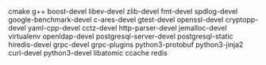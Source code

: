 cmake
g++
boost-devel
libev-devel
zlib-devel
fmt-devel
spdlog-devel
google-benchmark-devel
c-ares-devel
gtest-devel
openssl-devel
cryptopp-devel
yaml-cpp-devel
cctz-devel
http-parser-devel
jemalloc-devel
virtualenv
openldap-devel
postgresql-server-devel
postgresql-static
hiredis-devel
grpc-devel
grpc-plugins
python3-protobuf
python3-jinja2
curl-devel
python3-devel
libatomic
ccache
redis
